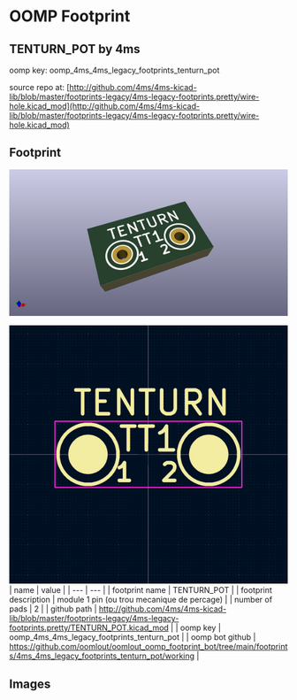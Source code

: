 # OOMP Footprint  
## TENTURN_POT  by 4ms  
  
oomp key: oomp_4ms_4ms_legacy_footprints_tenturn_pot  
  
source repo at: [http://github.com/4ms/4ms-kicad-lib/blob/master/footprints-legacy/4ms-legacy-footprints.pretty/wire-hole.kicad_mod](http://github.com/4ms/4ms-kicad-lib/blob/master/footprints-legacy/4ms-legacy-footprints.pretty/wire-hole.kicad_mod)  
## Footprint  
  
[![working_kicad_pcb_3d.png](working_kicad_pcb_3d_600.png)](working_kicad_pcb_3d.png)  
  
[![working.png](working_600.png)](working.png)  
| name | value | 
| --- | --- | 
| footprint name | TENTURN_POT | 
| footprint description | module 1 pin (ou trou mecanique de percage) | 
| number of pads | 2 | 
| github path | http://github.com/4ms/4ms-kicad-lib/blob/master/footprints-legacy/4ms-legacy-footprints.pretty/TENTURN_POT.kicad_mod | 
| oomp key | oomp_4ms_4ms_legacy_footprints_tenturn_pot | 
| oomp bot github | https://github.com/oomlout/oomlout_oomp_footprint_bot/tree/main/footprints/4ms_4ms_legacy_footprints_tenturn_pot/working | 
## Images  
